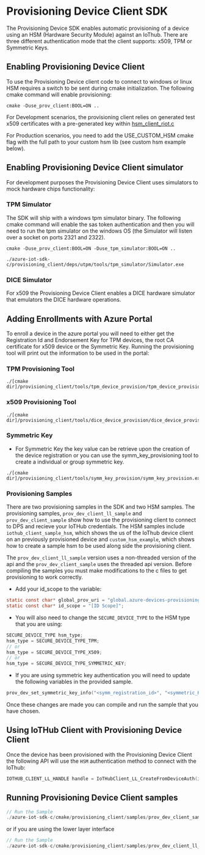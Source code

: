 # Provisioning Device Client SDK

The Provisioning Device SDK enables automatic provisioning of a device using an HSM (Hardware Security Module) against an IoThub.  There are three different authentication mode that the client supports: x509, TPM or Symmetric Keys.

## Enabling Provisioning Device Client

To use the Provisioning Device client code to connect to windows or linux HSM requires a switch to be sent during cmake initialization.  The following cmake command will enable provisioning:

```Shell
cmake -Duse_prov_client:BOOL=ON ..
```

For Development scenarios, the provisioning client relies on generated test x509 certificates with a pre-generated key within [hsm_client_riot.c](https://github.com/Azure/azure-iot-sdk-c/blob/master/provisioning_client/adapters/hsm_client_riot.c)

For Production scenarios, you need to add the USE_CUSTOM_HSM cmake flag with the full path to your custom hsm lib (see custom hsm example below).

## Enabling Provisioning Device Client simulator

For development purposes the Provisioning Device Client uses simulators to mock hardware chips functionality:

### TPM Simulator

The SDK will ship with a windows tpm simulator binary.  The following cmake command will enable the sas token authentication and then you will need to run the tpm simulator on the windows OS (the Simulator will listen over a socket on ports 2321 and 2322).

```Shell
cmake -Duse_prov_client:BOOL=ON -Duse_tpm_simulator:BOOL=ON ..

./azure-iot-sdk-c/provisioning_client/deps/utpm/tools/tpm_simulator/Simulator.exe
```

### DICE Simulator

For x509 the Provisioning Device Client enables a DICE hardware simulator that emulators the DICE hardware operations.

## Adding Enrollments with Azure Portal

To enroll a device in the azure portal you will need to either get the Registration Id and Endorsement Key for TPM devices, the root CA certificate for x509 device or the Symmetric Key.  Running the provisioning tool will print out the information to be used in the portal:

### TPM Provisioning Tool

```Shell
./[cmake dir]/provisioning_client/tools/tpm_device_provision/tpm_device_provision.exe
```

### x509 Provisioning Tool

```Shell
./[cmake dir]/provisioning_client/tools/dice_device_provision/dice_device_provision.exe
```

### Symmetric Key

- For Symmetric Key the key value can be retrieve upon the creation of the device registration or you can use the symm_key_provisioning tool to create a individual or group symmetric key.

```Shell
./[cmake dir]/provisioning_client/tools/symm_key_provision/symm_key_provision.exe
```

### Provisioning Samples

There are two provisioning samples in the SDK and two HSM samples.  The provisioning samples, `prov_dev_client_ll_sample` and `prov_dev_client_sample` show how to use the provisioning client to connect to DPS and recieve your IoTHub credentials.  The HSM samples include `iothub_client_sample_hsm`, which shows the us of the IoThub device client on an previously provisioned device and `custom_hsm_example`, which shows how to create a sample hsm to be used along side the provisioning client.

The `prov_dev_client_ll_sample` version uses a non-threaded version of the api and the `prov_dev_client_sample` uses the threaded api version.  Before compiling the samples you must make modifications to the c files to get provisioning to work correctly.

- Add your id_scope to the variable:

```C
static const char* global_prov_uri = "global.azure-devices-provisioning.net";
static const char* id_scope = "[ID Scope]";
```

- You will also need to change the `SECURE_DEVICE_TYPE` to the HSM type that you are using:

```C
SECURE_DEVICE_TYPE hsm_type;
hsm_type = SECURE_DEVICE_TYPE_TPM;
// or
hsm_type = SECURE_DEVICE_TYPE_X509;
// or
hsm_type = SECURE_DEVICE_TYPE_SYMMETRIC_KEY;
```

- If you are using symmetric key authentication you will need to update the following variables in the provided sample.

```C
prov_dev_set_symmetric_key_info("<symm_registration_id>", "<symmetric_Key>");
```

Once these changes are made you can compile and run the sample that you have chosen.

## Using IoTHub Client with Provisioning Device Client

Once the device has been provisioned with the Provisioning Device Client the following API will use the `HSM` authentication method to connect with the IoThub:

```C
IOTHUB_CLIENT_LL_HANDLE handle = IoTHubClient_LL_CreateFromDeviceAuth(iothub_uri, device_id, iothub_transport);
```

## Running Provisioning Device Client samples

```C
// Run the Sample
./azure-iot-sdk-c/cmake/provisioning_client/samples/prov_dev_client_sample/prov_dev_client_sample
```

or if you are using the lower layer interface

```C
// Run the Sample
./azure-iot-sdk-c/cmake/provisioning_client/samples/prov_dev_client_ll_sample/prov_dev_client_ll_sample
```
